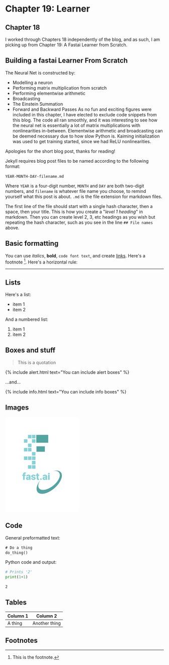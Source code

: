 # Chapter 19: Learner

## Chapter 18
I worked through Chapters 18 independently of the blog, and as such, I am picking up from Chapter 19: A Fastai Learner from Scratch.

## Building a fastai Learner From Scratch
The Neural Net is constructed by:
- Modelling a neuron
- Performing matrix multiplication from scratch
- Performing elementwise arithmetic
- Broadcasting
- The Einstein Summation
- Forward and Backward Passes
As no fun and exciting figures were included in this chapter, I have elected to exclude code snippets from this blog.
The code all ran smoothly, and it was interesting to see how the neural net is essentially a lot of matrix multiplications with nonlinearities in-between. Elementwise arithmetic and broadcasting can be deemed necessary due to how slow Python is. Kaiming initialization
was used to get training started, since we had ReLU nonlinearities.

Apologies for the short blog post, thanks for reading!

Jekyll requires blog post files to be named according to the following format:

`YEAR-MONTH-DAY-filename.md`

Where `YEAR` is a four-digit number, `MONTH` and `DAY` are both two-digit numbers, and `filename` is whatever file name you choose, to remind yourself what this post is about. `.md` is the file extension for markdown files.

The first line of the file should start with a single hash character, then a space, then your title. This is how you create a "*level 1 heading*" in markdown. Then you can create level 2, 3, etc headings as you wish but repeating the hash character, such as you see in the line `## File names` above.

## Basic formatting

You can use *italics*, **bold**, `code font text`, and create [links](https://www.markdownguide.org/cheat-sheet/). Here's a footnote [^1]. Here's a horizontal rule:

---

## Lists

Here's a list:

- item 1
- item 2

And a numbered list:

1. item 1
1. item 2

## Boxes and stuff

> This is a quotation

{% include alert.html text="You can include alert boxes" %}

...and...

{% include info.html text="You can include info boxes" %}

## Images

![](/images/logo.png "fast.ai's logo")

## Code

General preformatted text:

    # Do a thing
    do_thing()

Python code and output:

```python
# Prints '2'
print(1+1)
```

    2

## Tables

| Column 1 | Column 2 |
|-|-|
| A thing | Another thing |

## Footnotes

[^1]: This is the footnote.




